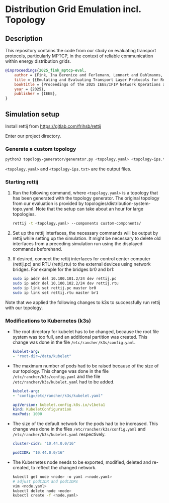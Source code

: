 # Distribution Grid Emulation incl. Topology

## Description

This repository contains the code from our study on evaluating transport protocols, particularly MPTCP, in the context of reliable communication within energy distribution grids.

```bibtex
@inproceedings{2025_fink_mptcp-eval,
    author = {Fink, Ina Berenice and Ferlemann, Lennart and Dahlmanns, Markus and Thimm, Christian and Wehrle, Klaus},
    title = {{Emulating and Evaluating Transport Layer Protocols for Resilient Communication in Smart Grids}},
    booktitle = {Proceedings of the 2025 IEEE/IFIP Network Operations and Management Symposium (NOMS '25), May 12-16, 2025, Honolulu, HI, USA},
    year = {2025},
    publisher = {IEEE},
}
```

## Simulation setup

Install rettij from https://gitlab.com/frihsb/rettij

Enter our project directory.

### Generate a custom topology

```bash
python3 topology-generator/generator.py <topology.yaml> <topology-ips.txt>
```

`<topology.yaml>` and `<topology-ips.txt>` are the output files.


### Starting rettij

1.  Run the following command, where `<topology.yaml>` is a topology that has been generated with the topology generator. The original topology from our evaluation is provided by topologies/distribution-system-topo.yaml. Note that the setup can take about an hour for large topologies.

    ```bash
    rettij -t <topology.yaml> --components custom-components/
    ```

3.  Set up the rettij interfaces, the necessary commands will be output by rettij while setting up the simulation.
    It might be necessary to delete old interfaces from a preceding simulation run using the displayed commands beforehand.

4.  If desired, connect the rettij interfaces for control center computer (rettij.pc) and RTU (rettij.rtu) to the external devices using network bridges.
    For example for the bridges br0 and br1:

    ```bash
    sudo ip addr del 10.100.101.2/24 dev rettij.pc
    sudo ip addr del 10.100.102.2/24 dev rettij.rtu
    sudo ip link set rettij.pc master br0
    sudo ip link set rettij.rtu master br1
    ```

Note that we applied the following changes to k3s to successfully run rettij with our topology. 

### Modifications to Kubernetes (k3s)

*   The root directory for kubelet has to be changed, because the root file system was too full, and an additional partition was created.
    This change was done in the file `/etc/rancher/k3s/config.yaml`.

    ```yaml
    kubelet-arg:
    - "root-dir=/data/kubelet"
    ```

*   The maximum number of pods had to be raised because of the size of our topology.
    This change was done in the file `/etc/rancher/k3s/config.yaml` and the file `/etc/rancher/k3s/kubelet.yaml` had to be added.

    ```yaml
    kubelet-arg:
    - "config=/etc/rancher/k3s/kubelet.yaml"
    ```

    ```yaml
    apiVersion: kubelet.config.k8s.io/v1beta1
    kind: KubeletConfiguration
    maxPods: 1000
    ```

*   The size of the default network for the pods had to be increased.
    This change was done in the files `/etc/rancher/k3s/config.yaml` and `/etc/rancher/k3s/kubelet.yaml` respectively.

    ```yaml
    cluster-cidr: "10.44.0.0/16"
    ```

    ```yaml
    podCIDR: "10.44.0.0/16"
    ```

*   The Kubernetes node needs to be exported, modified, deleted and re-created, to reflect the changed network.

    ```bash
    kubectl get node <node> -o yaml ><node.yaml>
    # adjust podCIDR and podCIDRs
    vim <node.yaml>
    kubectl delete node <node>
    kubectl create -f <node.yaml>
    ```
    
